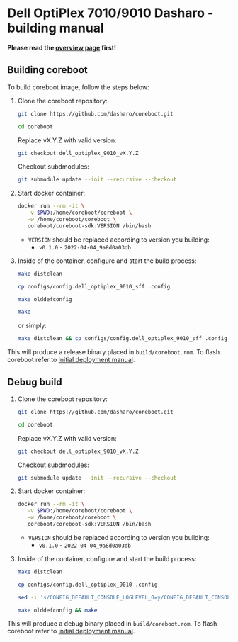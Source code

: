 # Dell OptiPlex 7010/9010 Dasharo - building manual

**Please read the [overview page](overview.md) first!**

## Building coreboot

To build coreboot image, follow the steps below:

1. Clone the coreboot repository:

    ```bash
    git clone https://github.com/dasharo/coreboot.git
    ```

    ```bash
    cd coreboot
    ```

    Replace vX.Y.Z with valid version:

    ```bash
    git checkout dell_optiplex_9010_vX.Y.Z
    ```

    Checkout subdmodules:

    ```bash
    git submodule update --init --recursive --checkout
    ```

2. Start docker container:

    ```bash
    docker run --rm -it \
       -v $PWD:/home/coreboot/coreboot \
       -w /home/coreboot/coreboot \
       coreboot/coreboot-sdk:VERSION /bin/bash
    ```

    * `VERSION` should be replaced according to version you building:
      - `v0.1.0` - `2022-04-04_9a8d0a03db`

3. Inside of the container, configure and start the build process:

    ```bash
    make distclean
    ```

    ```bash
    cp configs/config.dell_optiplex_9010_sff .config
    ```

    ```bash
    make olddefconfig
    ```

    ```bash
    make
    ```

    or simply:

    ```bash
    make distclean && cp configs/config.dell_optiplex_9010_sff .config && make olddefconfig && make
    ```

This will produce a release binary placed in `build/coreboot.rom`. To flash
coreboot refer to [initial deployment manual](initial-deployment.md).

## Debug build

1. Clone the coreboot repository:

    ```bash
    git clone https://github.com/dasharo/coreboot.git
    ```

    ```bash
    cd coreboot
    ```

    Replace vX.Y.Z with valid version:

    ```bash
    git checkout dell_optiplex_9010_vX.Y.Z
    ```

    Checkout subdmodules:

    ```bash
    git submodule update --init --recursive --checkout
    ```

2. Start docker container:

    ```bash
    docker run --rm -it \
       -v $PWD:/home/coreboot/coreboot \
       -w /home/coreboot/coreboot \
       coreboot/coreboot-sdk:VERSION /bin/bash
    ```

    * `VERSION` should be replaced according to version you building:
      - `v0.1.0` - `2022-04-04_9a8d0a03db`

3. Inside of the container, configure and start the build process:

    ```bash
    make distclean
    ```

    ```bash
    cp configs/config.dell_optiplex_9010 .config
    ```

    ```bash
    sed -i 's/CONFIG_DEFAULT_CONSOLE_LOGLEVEL_0=y/CONFIG_DEFAULT_CONSOLE_LOGLEVEL_8=y/g' .config
    ```

    ```bash
    make olddefconfig && make
    ```

This will produce a debug binary placed in `build/coreboot.rom`. To flash
coreboot refer to [initial deployment manual](initial-deployment.md).
